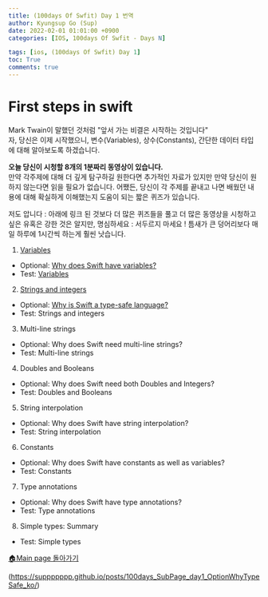 ```yaml
---
title: (100days Of Swfit) Day 1 번역
author: Kyungsup Go (Sup)
date: 2022-02-01 01:01:00 +0900
categories: [IOS, 100days Of Swfit - Days N]

tags: [ios, (100days Of Swfit) Day 1]
toc: True
comments: true
---
```


# First steps in swift

Mark Twain이 말했던 것처럼 "앞서 가는 비결은 시작하는 것입니다"
<br>자, 당신은 이제 시작했으니, 변수(Variables), 상수(Constants), 간단한 데이터 타입에 대해 알아보도록 하겠습니다.<br>

**오늘 당신이 시청할 8개의 1분짜리 동영상이 있습니다.**<br>
만약 각주제에 대해 더 깊게 탐구하길 원한다면 추가적인 자료가 있지만 만약 당신이 원하지 않는다면 읽을 필요가 없습니다.
어쨌든,  당신이 각 주제를 끝내고 나면 배웠던 내용에 대해 확실하게 이해했는지 도움이 되는 짧은 퀴즈가 있습니다.<br>

저도 압니다 : 아래에 링크 된 것보다 더 많은 퀴즈들을 풀고 더 많은 동영상을 시청하고 싶은 유혹은 강한 것은 알지만, 명심하세요 : 서두르지 마세요 !   틈새가 큰 덩어리보다 매일 하루에 1시간씩 하는게 훨씬 낫습니다.

1. [Variables](https://suppppppp.github.io/posts/100days_SubPage_day1_Var_ko/)
-   Optional: [Why does Swift have variables?](https://suppppppp.github.io/posts/100days_SubPage_day1_OptionWhy_ko/)
-   Test: [Variables](https://suppppppp.github.io/posts/100days_SubPage_day1_TestVariables_ko/)
2. [Strings and integers](https://suppppppp.github.io/posts/100days_SubPage_day1_StringAndintegers_ko/)
- Optional: [Why is Swift a type-safe language?](https://suppppppp.github.io/posts/100days_SubPage_day1_OptionWhyTypeSafe_ko/)
- Test: Strings and integers
3. Multi-line strings
- Optional: Why does Swift need multi-line strings?
- Test: Multi-line strings
4. Doubles and Booleans
- Optional: Why does Swift need both Doubles and Integers?
- Test: Doubles and Booleans
5. String interpolation
- Optional: Why does Swift have string interpolation?
- Test: String interpolation
6. Constants
- Optional: Why does Swift have constants as well as variables?
- Test: Constants
7. Type annotations
- Optional: Why does Swift have type annotations?
- Test: Type annotations
8. Simple types: Summary
- Test: Simple types


[🏠Main page 돌아가기](https://suppppppp.github.io/posts/100days_MainPage_ko/)



(https://suppppppp.github.io/posts/100days_SubPage_day1_OptionWhyTypeSafe_ko/)